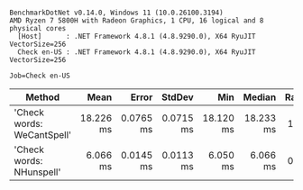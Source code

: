 ```

BenchmarkDotNet v0.14.0, Windows 11 (10.0.26100.3194)
AMD Ryzen 7 5800H with Radeon Graphics, 1 CPU, 16 logical and 8 physical cores
  [Host]      : .NET Framework 4.8.1 (4.8.9290.0), X64 RyuJIT VectorSize=256
  Check en-US : .NET Framework 4.8.1 (4.8.9290.0), X64 RyuJIT VectorSize=256

Job=Check en-US  

```
| Method                     | Mean      | Error     | StdDev    | Min       | Median    | Ratio |
|--------------------------- |----------:|----------:|----------:|----------:|----------:|------:|
| &#39;Check words: WeCantSpell&#39; | 18.226 ms | 0.0765 ms | 0.0715 ms | 18.120 ms | 18.233 ms |  1.00 |
| &#39;Check words: NHunspell&#39;   |  6.066 ms | 0.0145 ms | 0.0113 ms |  6.050 ms |  6.066 ms |  0.33 |
